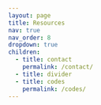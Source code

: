 ```yaml
---
layout: page
title: Resources
nav: true
nav_order: 8
dropdown: true
children:
  - title: contact
    permalink: /contact/
  - title: divider
  - title: codes
    permalink: /codes/
---
```

